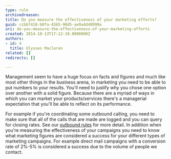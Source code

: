 ```yaml
---
type: rule
archivedreason: 
title: Do you measure the effectiveness of your marketing efforts?
guid: ccbb7418-b0fa-4365-90d5-ae9a4d48999a
uri: do-you-measure-the-effectiveness-of-your-marketing-efforts
created: 2014-10-13T17:12:10.0000000Z
authors:
- id: 4
  title: Ulysses Maclaren
related: []
redirects: []

---
```


Management seem to have a huge focus on facts and figures and much like most other things in the business arena, in marketing you need to be able to put numbers to your results. You'll need to justify why you chose one option over another with a solid figure. Because there are a myriad of ways in which you can market your products/services there's a managerial expectation that you'll be able to reflect on its performance.

<!--endintro-->

For example if you're coordinating some outbound calling, you need to make sure that all of the calls that are made are logged and you can query for closing rates. See our [outbound rules](http&#58;//www.ssw.com.au/ssw/Standards/Rules/RulestoBetterOutboundCalls.aspx#Measure) for more detail. In addition when you're measuring the effectiveness of your campaigns you need to know what marketing figures are considered a success for your different types of marketing campaigns. For example direct mail campaigns with a conversion rate of 2%-5% is considered a success due to the volume of people we contact.

